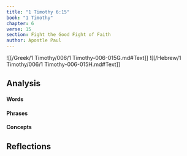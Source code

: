 ```yaml
---
title: "1 Timothy 6:15"
book: "1 Timothy"
chapter: 6
verse: 15
section: Fight the Good Fight of Faith
author: Apostle Paul
---
```

![[/Greek/1 Timothy/006/1 Timothy-006-015G.md#Text]]
![[/Hebrew/1 Timothy/006/1 Timothy-006-015H.md#Text]]

## Analysis

#### Words

#### Phrases

#### Concepts

## Reflections
